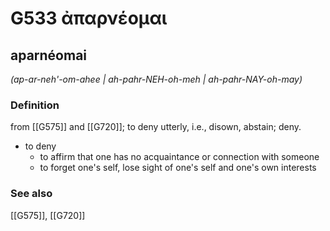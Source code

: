 # G533 ἀπαρνέομαι

## aparnéomai

_(ap-ar-neh'-om-ahee | ah-pahr-NEH-oh-meh | ah-pahr-NAY-oh-may)_

### Definition

from [[G575]] and [[G720]]; to deny utterly, i.e., disown, abstain; deny.

- to deny
  - to affirm that one has no acquaintance or connection with someone
  - to forget one's self, lose sight of one's self and one's own interests

### See also

[[G575]], [[G720]]

